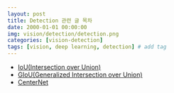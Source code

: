```yaml
---
layout: post
title: Detection 관련 글 목차   
date: 2000-01-01 00:00:00
img: vision/detection/detection.png
categories: [vision-detection] 
tags: [vision, deep learning, detection] # add tag
---
```


- [IoU(Intersection over Union)](https://gaussian37.github.io/math-algorithm-iou/)
- [GIoU(Generalized Intersection over Union)](https://gaussian37.github.io/vision-detection-giou/)
- [CenterNet](https://gaussian37.github.io/vision-detection-centernet/)
